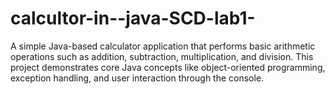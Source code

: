 # calcultor-in--java-SCD-lab1-
A simple Java-based calculator application that performs basic arithmetic operations such as addition, subtraction, multiplication, and division. This project demonstrates core Java concepts like object-oriented programming, exception handling, and user interaction through the console.
